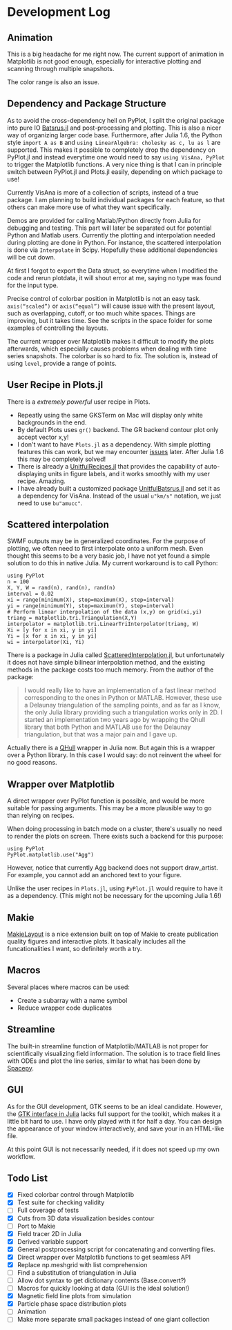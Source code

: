 # Development Log

## Animation

This is a big headache for me right now.
The current support of animation in Matplotlib is not good enough, especially for interactive plotting and scanning through multiple snapshots.

The color range is also an issue.

## Dependency and Package Structure

As to avoid the cross-dependency hell on PyPlot, I split the original package into pure IO [Batsrus.jl](https://github.com/henry2004y/Batsrus.jl) and post-processing and plotting. This is also a nicer way of organizing larger code base.
Furthermore, after Julia 1.6, the Python style `import A as B` and `using LinearAlgebra: cholesky as c, lu as l` are supported.
This makes it possible to completely drop the dependency on PyPlot.jl and instead everytime one would need to say `using VisAna, PyPlot` to trigger the Matplotlib functions. A very nice thing is that I can in principle switch between PyPlot.jl and Plots.jl easily, depending on which package to use!

Currently VisAna is more of a collection of scripts, instead of a true package.
I am planning to build individual packages for each feature, so that others can make more use of what they want specifically.

Demos are provided for calling Matlab/Python directly from Julia for debugging and testing. This part will later be separated out for potential Python and Matlab users. Currently the plotting and interpolation needed during plotting are done in Python. For instance, the scattered interpolation is done via `Interpolate` in Scipy. Hopefully these additional dependencies will be cut down.

At first I forgot to export the Data struct, so everytime when I modified the code and rerun plotdata, it will shout error at me, saying no type was found for the input type.

Precise control of colorbar position in Matplotlib is not an easy task. `axis(“scaled”)` or `axis(“equal”)` will cause issue with the present layout, such as overlapping, cutoff, or too much white spaces. Things are improving, but it takes time. See the scripts in the space folder for some examples of controlling the layouts.

The current wrapper over Matplotlib makes it difficult to modify the plots afterwards, which especially causes problems when dealing with time series snapshots. The colorbar is so hard to fix. The solution is, instead of using `level`, provide a range of points.

## User Recipe in Plots.jl

There is a *extremely powerful* user recipe in Plots.

* Repeatly using the same GKSTerm on Mac will display only white backgrounds in the end.
* By default Plots uses `gr()` backend. The GR backend contour plot only accept vector x,y!
* I don't want to have `Plots.jl` as a dependency. With simple plotting features this can work, but we may encounter [issues](https://github.com/JuliaPlots/RecipesBase.jl/issues/72) later. After Julia 1.6 this may be completely solved!
* There is already a [UnitfulRecipes.jl](https://github.com/jw3126/UnitfulRecipes.jl) that provides the capability of auto-displaying units in figure labels, and it works smoothly with my user recipe. Amazing.
* I have already built a customized package [UnitfulBatsrus.jl](https://github.com/henry2004y/UnitfulBatsrus.jl.git) and set it as a dependency for VisAna. Instead of the usual `u"km/s"` notation, we just need to use `bu"amucc"`.


## Scattered interpolation

SWMF outputs may be in generalized coordinates. For the purpose of plotting, we often need to first interpolate onto a uniform mesh.
Even thought this seems to be a very basic job, I have not yet found a simple solution to do this in native Julia.
My current workaround is to call Python:
```
using PyPlot
n = 100
X, Y, W = rand(n), rand(n), rand(n)
interval = 0.02
xi = range(minimum(X), stop=maximum(X), step=interval)
yi = range(minimum(Y), stop=maximum(Y), step=interval)
# Perform linear interpolation of the data (x,y) on grid(xi,yi)
triang = matplotlib.tri.Triangulation(X,Y)
interpolator = matplotlib.tri.LinearTriInterpolator(triang, W)
Xi = [y for x in xi, y in yi]
Yi = [x for x in xi, y in yi]
wi = interpolator(Xi, Yi)
```

There is a package in Julia called [ScatteredInterpolation.jl](https://github.com/eljungsk/ScatteredInterpolation.jl), but unfortunately it does not have simple bilinear interpolation method, and the existing methods in the package costs too much memory.
From the author of the package:
> I would really like to have an implementation of a fast linear method corresponding to the ones in Python or MATLAB. However, these use a Delaunay triangulation of the sampling points, and as far as I know, the only Julia library providing such a triangulation works only in 2D. I started an implementation two years ago by wrapping the Qhull library that both Python and MATLAB use for the Delaunay triangulation, but that was a major pain and I gave up.

Actually there is a [QHull](https://github.com/JuliaPolyhedra/QHull.jl) wrapper in Julia now. But again this is a wrapper over a Python library. In this case I would say: do not reinvent the wheel for no good reasons.

## Wrapper over Matplotlib

A direct wrapper over PyPlot function is possible, and would be more suitable for passing arguments. This may be a more plausible way to go than relying on recipes.

When doing processing in batch mode on a cluster, there's usually no need to render the plots on screen. There exists such a backend for this purpose:
```
using PyPlot
PyPlot.matplotlib.use("Agg")
```
However, notice that currently Agg backend does not support draw_artist. For example, you cannot add an anchored text to your figure.

Unlike the user recipes in `Plots.jl`, using `PyPlot.jl` would require to have it as a dependency. (This might not be necessary for the upcoming Julia 1.6!)

## Makie

[MakieLayout](https://jkrumbiegel.github.io/MakieLayout.jl/dev/) is a nice extension built on top of Makie to create publication quality figures and interactive plots.
It basically includes all the funcationalities I want, so definitely worth a try.

## Macros

Several places where macros can be used:
* Create a subarray with a name symbol
* Reduce wrapper code duplicates

## Streamline

The built-in streamline function of Matplotlib/MATLAB is not proper for scientifically visualizing field information. The solution is to trace field lines with ODEs and plot the line series, similar to what has been done by [Spacepy](https://github.com/spacepy/spacepy/blob/master/spacepy/pybats/trace2d.py).

## GUI

As for the GUI development, GTK seems to be an ideal candidate. However, the [GTK interface in Julia](https://github.com/JuliaGraphics/Gtk.jl) lacks full support for the toolkit, which makes it a little bit hard to use. I have only played with it for half a day. You can design the appearance of your window interactively, and save your in an HTML-like file.

At this point GUI is not necessarily needed, if it does not speed up my own workflow.

## Todo List

- [x] Fixed colorbar control through Matplotlib
- [x] Test suite for checking validity
- [ ] Full coverage of tests
- [x] Cuts from 3D data visualization besides contour
- [ ] Port to Makie
- [x] Field tracer 2D in Julia
- [x] Derived variable support
- [x] General postprocessing script for concatenating and converting files.
- [x] Direct wrapper over Matplotlib functions to get seamless API
- [x] Replace np.meshgrid with list comprehension
- [ ] Find a substitution of triangulation in Julia
- [ ] Allow dot syntax to get dictionary contents (Base.convert?)
- [ ] Macros for quickly looking at data (GUI is the ideal solution!)
- [x] Magnetic field line plots from simulation
- [x] Particle phase space distribution plots
- [ ] Animation
- [ ] Make more separate small packages instead of one giant collection
